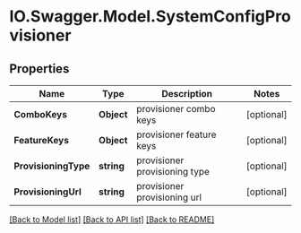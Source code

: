 # IO.Swagger.Model.SystemConfigProvisioner
## Properties

Name | Type | Description | Notes
------------ | ------------- | ------------- | -------------
**ComboKeys** | **Object** | provisioner combo keys | [optional] 
**FeatureKeys** | **Object** | provisioner feature keys | [optional] 
**ProvisioningType** | **string** | provisioner provisioning type | [optional] 
**ProvisioningUrl** | **string** | provisioner provisioning url | [optional] 

[[Back to Model list]](../README.md#documentation-for-models) [[Back to API list]](../README.md#documentation-for-api-endpoints) [[Back to README]](../README.md)

